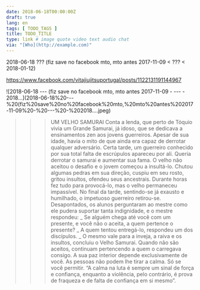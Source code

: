 ```yaml
---
date: 2018-06-18T00:00:00Z
draft: true
lang: en
tags: [ TODO_TAGS ]
title: TODO_TITLE
type: link # image quote video text audio chat
via: "[Who](http://example.com)"
---
```



2018-06-18 ??? (fiz save no facebook mto, mto antes 2017-11-09 < ??? < 2018-01-12)

https://www.facebook.com/vitajiujitsuportugal/posts/1122131191144967

![2018-06-18 --- (fiz save no facebook mto, mto antes 2017-11-09 - --- - 2018…](2018-06-18%20---%20(fiz%20save%20no%20facebook%20mto,%20mto%20antes%202017-11-09%20-%20---%20-%202018….jpeg)

>>>UM VELHO SAMURAI
Conta a lenda, que perto de Tóquio vivia um Grande Samurai, já idoso, que se dedicava a ensinamentos zen aos jovens guerreiros. Apesar de sua idade, havia o mito de que ainda era capaz de derrotar qualquer adversário.
Certa tarde, um guerreiro conhecido por sua total falta de escrúpulos apareceu por ali. Queria derrotar o samurai e aumentar sua fama. O velho não aceitou o desafio e o jovem começou a insultá-lo. Chutou algumas pedras em sua direção, cuspiu em seu rosto, gritou insultos, ofendeu seus ancestrais. Durante horas fez tudo para provocá-lo, mas o velho permaneceu impassível. No final da tarde, sentindo-se já exausto e humilhado, o impetuoso guerreiro retirou-se.
Desapontados, os alunos perguntaram ao mestre como ele pudera suportar tanta indignidade, e o mestre respondeu:
_ Se alguém chega até você com um presente, e você não o aceita, a quem pertence o presente?
_ A quem tentou entregá-lo, respondeu um dos discípulos.
_ O mesmo vale para a inveja, a raiva e os insultos, concluiu o Velho Samurai. Quando não são aceitos, continuam pertencendo a quem o carregava consigo. A sua paz interior depende exclusivamente de você. As pessoas não podem lhe tirar a calma. Só se você permitir.
“A calma na luta é sempre um sinal de força e confiança, enquanto a violência, pelo contrário, é prova de fraqueza e de falta de confiança em si mesmo”.
